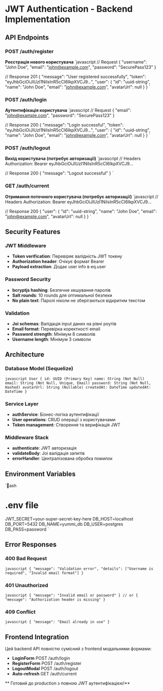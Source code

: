 ﻿# JWT Authentication - Backend Implementation

##  **API Endpoints**

###  POST /auth/register
**Реєстрація нового користувача**
`javascript
// Request
{
  "username": "John Doe",
  "email": "john@example.com",
  "password": "SecurePass123"
}

// Response 201
{
  "message": "User registered successfully",
  "token": "eyJhbGciOiJIUzI1NiIsInR5cCI6IkpXVCJ9...",
  "user": {
    "id": "uuid-string",
    "name": "John Doe",
    "email": "john@example.com",
    "avatarUrl": null
  }
}
`

###  POST /auth/login
**Аутентифікація користувача**
`javascript
// Request
{
  "email": "john@example.com",
  "password": "SecurePass123"
}

// Response 200
{
  "message": "Login successful",
  "token": "eyJhbGciOiJIUzI1NiIsInR5cCI6IkpXVCJ9...",
  "user": {
    "id": "uuid-string",
    "name": "John Doe",
    "email": "john@example.com",
    "avatarUrl": null
  }
}
`

###  POST /auth/logout
**Вихід користувача (потребує авторизації)**
`javascript
// Headers
Authorization: Bearer eyJhbGciOiJIUzI1NiIsInR5cCI6IkpXVCJ9...

// Response 200
{
  "message": "Logout successful"
}
`

###  GET /auth/current
**Отримання поточного користувача (потребує авторизації)**
`javascript
// Headers
Authorization: Bearer eyJhbGciOiJIUzI1NiIsInR5cCI6IkpXVCJ9...

// Response 200
{
  "user": {
    "id": "uuid-string",
    "name": "John Doe", 
    "email": "john@example.com",
    "avatarUrl": null
  }
}
`

##  **Security Features**

### JWT Middleware
- **Token verification**: Перевіряє валідність JWT токену
- **Authorization header**: Очікує формат Bearer <token>
- **Payload extraction**: Додає user info в eq.user

### Password Security
- **bcryptjs hashing**: Безпечне хешування паролів
- **Salt rounds**: 10 rounds для оптимальної безпеки
- **No plain text**: Паролі ніколи не зберігаються відкритим текстом

### Validation
- **Joi schemas**: Валідація input даних на рівні роутів
- **Email format**: Перевірка коректності email
- **Password strength**: Мінімум 8 символів
- **Username length**: Мінімум 3 символи

##  **Architecture**

### Database Model (Sequelize)
`javascript
User {
  id: UUID (Primary Key)
  name: String (Not Null)
  email: String (Not Null, Unique, Email)
  password: String (Not Null, Hashed)
  avatarUrl: String (Nullable)
  createdAt: DateTime
  updatedAt: DateTime
}
`

### Service Layer
- **authService**: Бізнес-логіка аутентифікації
- **User operations**: CRUD операції з користувачами
- **Token management**: Створення та верифікація JWT

### Middleware Stack
- **authenticate**: JWT авторизація
- **validateBody**: Joi валідація запитів
- **errorHandler**: Централізована обробка помилок

##  **Environment Variables**

`ash
# .env file
JWT_SECRET=your-super-secret-key-here
DB_HOST=localhost
DB_PORT=5432
DB_NAME=yummi_db
DB_USER=postgres
DB_PASS=password
`

##  **Error Responses**

### 400 Bad Request
`javascript
{
  "message": "Validation error",
  "details": ["Username is required", "Invalid email format"]
}
`

### 401 Unauthorized
`javascript
{
  "message": "Invalid email or password"
}
// or
{
  "message": "Authorization header is missing"
}
`

### 409 Conflict
`javascript
{
  "message": "Email already in use"
}
`

##  **Frontend Integration**

Цей backend API повністю сумісний з frontend модальними формами:
- **LoginForm**  POST /auth/login
- **RegisterForm**  POST /auth/register  
- **LogoutModal**  POST /auth/logout
- **Auto-refresh**  GET /auth/current

** Готовий до production з повною JWT аутентифікацією!** 
